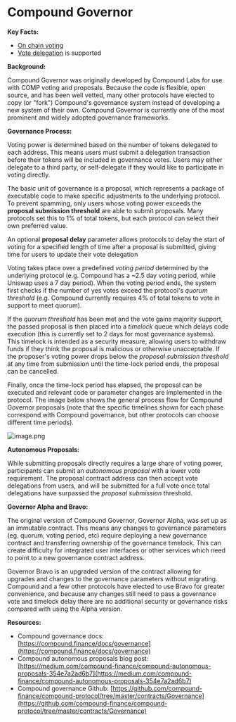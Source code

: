 # Compound Governor

**Key Facts:**

* [On chain voting](https://tally.document360.io/docs/en/on-chain-vs-off-chain-voting)
* [Vote delegation](https://tally.document360.io/docs/en/vote-delegation) is supported

**Background:**

Compound Governor was originally developed by Compound Labs for use with COMP voting and proposals. Because the code is flexible, open source, and has been well vetted, many other protocols have elected to copy (or "fork") Compound's governance system instead of developing a new system of their own. Compound Governor is currently one of the most prominent and widely adopted governance frameworks.

**Governance Process:**

Voting power is determined based on the number of tokens delegated to each address. This means users _must_ submit a delegation transaction before their tokens will be included in governance votes. Users may either delegate to a third party, or self-delegate if they would like to participate in voting directly.

The basic unit of governance is a proposal, which represents a package of executable code to make specific adjustments to the underlying protocol. To prevent spamming, only users whose voting power exceeds the **proposal submission threshold** are able to submit proposals. Many protocols set this to 1% of total tokens, but each protocol can select their own preferred value.

An optional **proposal delay** parameter allows protocols to delay the start of voting for a specified length of time after a proposal is submitted, giving time for users to update their vote delegation

Voting takes place over a predefined _voting period_ determined by the underlying protocol (e.g. Compound has a \~2.5 day voting period, while Uniswap uses a 7 day period). When the voting period ends, the system first checks if the number of yes votes exceed the protocol's _quorum threshold_ (e.g. Compound currently requires 4% of total tokens to vote in support to meet quorum).

If the _quorum threshold_ has been met and the vote gains majority support, the passed proposal is then placed into a _timelock_ queue which delays code execution (this is currently set to 2 days for most governance systems). This timelock is intended as a security measure, allowing users to withdraw funds if they think the proposal is malicious or otherwise unacceptable. If the proposer's voting power drops below the _proposal submission threshold_ at any time from submission until the time-lock period ends, the proposal can be cancelled.

Finally, once the time-lock period has elapsed, the proposal can be executed and relevant code or parameter changes are implemented in the protocol. The image below shows the general process flow for Compound Governor proposals (note that the specific timelines shown for each phase correspond with Compound governance, but other protocols can choose different time periods).

![image.png](https://cdn.document360.io/5b297d02-8aa1-4075-baa1-d431b2292be1/Images/Documentation/image\(18\).png)

**Autonomous Proposals:**

While submitting proposals directly requires a large share of voting power, participants can submit an _autonomous proposal_ with a lower vote requirement. The proposal contract address can then accept vote delegations from users, and will be submitted for a full vote once total delegations have surpassed the _proposal submission_ threshold.

**Governor Alpha and Bravo:**

The original version of Compound Governor, Governor Alpha, was set up as an immutable contract. This means any changes to governance parameters (eg. quorum, voting period, etc) require deploying a new governance contract and transferring ownership of the governance timelock. This can create difficulty for integrated user interfaces or other services which need to point to a new governance contract address.

Governor Bravo is an upgraded version of the contract allowing for upgrades and changes to the governance parameters without migrating. Compound and a few other protocols have elected to use Bravo for greater convenience, and because any changes still need to pass a governance vote and timelock delay there are no additional security or governance risks compared with using the Alpha version.

**Resources:**

* Compound governance docs: [https://compound.finance/docs/governance](https://compound.finance/docs/governance)
* Compound autonomous proposals blog post: [https://medium.com/compound-finance/compound-autonomous-proposals-354e7a2ad6b7](https://medium.com/compound-finance/compound-autonomous-proposals-354e7a2ad6b7)
* Compound governance Github: [https://github.com/compound-finance/compound-protocol/tree/master/contracts/Governance](https://github.com/compound-finance/compound-protocol/tree/master/contracts/Governance)
